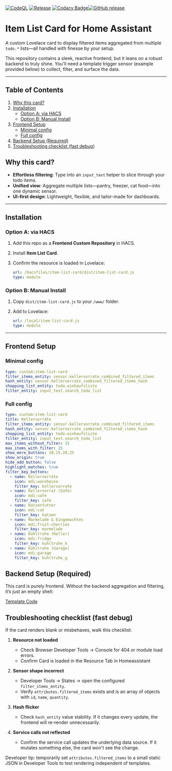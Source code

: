 [![CodeQL](https://github.com/Duncan1106/item-list-card/actions/workflows/github-code-scanning/codeql/badge.svg)](https://github.com/Duncan1106/item-list-card/actions/workflows/github-code-scanning/codeql) [![Release](https://github.com/Duncan1106/item-list-card/actions/workflows/build-on-release.yml/badge.svg)](https://github.com/Duncan1106/item-list-card/actions/workflows/build-on-release.yml) [![Codacy Badge](https://app.codacy.com/project/badge/Grade/a09631f0e93848548ca63f154ba5c545)](https://app.codacy.com/gh/Duncan1106/item-list-card/dashboard?utm_source=gh&utm_medium=referral&utm_content=&utm_campaign=Badge_grade)[![GitHub release](https://img.shields.io/github/release/Duncan1106/item-list-card?include_prereleases=&sort=semver&color=blue)](https://github.com/Duncan1106/item-list-card/releases/)

# Item List Card for Home Assistant

A custom Lovelace card to display filtered items aggregated from multiple `todo.*` lists—all handled with finesse by your setup.

This repository contains a sleek, reactive frontend, but it leans on a robust backend to truly shine. You'll need a template trigger sensor (example provided below) to collect, filter, and surface the data.

---

## Table of Contents

1. [Why this card?](#why-this-card)  
2. [Installation](#installation)  
   - [Option A: via HACS](#option-a-via-hacs)  
   - [Option B: Manual Install](#option-b-manual-install)  
3. [Frontend Setup](#frontend-setup)  
   - [Minimal config](#minimal-config)  
   - [Full config](#full-config)  
4. [Backend Setup (Required)](#backend-setup-required)  
5. [Troubleshooting checklist (fast debug)](#troubleshooting-checklist-fast-debug)  



## Why this card?

- **Effortless filtering**: Type into an `input_text` helper to slice through your todo items.
- **Unified view**: Aggregate multiple lists—pantry, freezer, cat food—into one dynamic sensor.
- **UI-first design**: Lightweight, flexible, and tailor-made for dashboards.

---

## Installation

### Option A: via HACS

1. Add this repo as a **Frontend Custom Repository** in HACS.
2. Install **Item List Card**.
3. Confirm the resource is loaded in Lovelace:

    ```yaml
    url: /hacsfiles/item-list-card/dist/item-list-card.js
    type: module
    ```

### Option B: Manual Install

1. Copy `dist/item-list-card.js` to your `/www/` folder.
2. Add to Lovelace:

    ```yaml
    url: /local/item-list-card.js
    type: module
    ```

---

## Frontend Setup

### Minimal config

```yaml
type: custom:item-list-card
filter_items_entity: sensor.kellervorrate_combined_filtered_items
hash_entity: sensor.kellervorrate_combined_filtered_items_hash
shopping_list_entity: todo.einkaufsliste
filter_entity: input_text.search_todo_list
```

### Full config

```yaml
type: custom:item-list-card
title: Kellervorräte
filter_items_entity: sensor.kellervorrate_combined_filtered_items
hash_entity: sensor.kellervorrate_combined_filtered_items_hash
shopping_list_entity: todo.einkaufsliste
filter_entity: input_text.search_todo_list
max_items_without_filter: 15
max_items_with_filter: 15
show_more_buttons: 10,15,20,25
show_origin: true
hide_add_button: false
highlight_matches: true
filter_key_buttons:
  - name: Kellervorräte
    icon: mdi:warehouse
    filter_key: kellervorrate
  - name: Kellervorrat (Safe)
    icon: mdi:safe
    filter_key: safe
  - name: Katzenfutter
    icon: mdi:cat
    filter_key: katzen
  - name: Marmelade & Eingemachtes
    icon: mdi:fruit-cherries
    filter_key: marmelade
  - name: Kühltruhe (Keller)
    icon: mdi:fridge
    filter_key: kuhltruhe_k
  - name: Kühltruhe (Garage)
    icon: mdi:garage
    filter_key: kuhltruhe_g
```

## Backend Setup (Required)

This card is purely frontend. Without the backend aggregation and filtering, it’s just an empty shell:

[Template Code](TEMPLATE.md)



## Troubleshooting checklist (fast debug)
If the card renders blank or misbehaves, walk this checklist:

1. **Resource not loaded**  
   - Check Browser Developer Tools → Console for 404 or module load errors.  
   - Confirm Card is loaded in the Resource Tab in Homeassistant

2. **Sensor shape incorrect**  
   - Developer Tools → States → open the configured `filter_items_entity`.  
   - Verify `attributes.filtered_items` exists and is an array of objects with `id`, `name`, `quantity`.

3. **Hash flicker**  
   - Check `hash_entity` value stability. If it changes every update, the frontend will re-render unnecessarily.

4. **Service calls not reflected**  
   - Confirm the service call updates the underlying data source. If it mutates something else, the card won't see the change.

Developer tip: temporarily set `attributes.filtered_items` to a small static JSON in Developer Tools to test rendering independent of templates.
